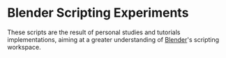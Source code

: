 # Blender Scripting Experiments

These scripts are the result of personal studies and tutorials implementations, aiming at a greater understanding of [Blender](https://www.blender.org/)'s scripting workspace.
